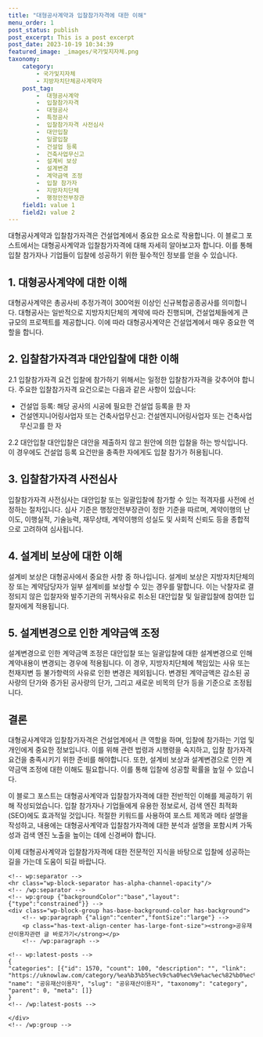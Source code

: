```yaml
---
title: "대형공사계약과 입찰참가자격에 대한 이해"
menu_order: 1
post_status: publish
post_excerpt: This is a post excerpt
post_date: 2023-10-19 10:34:39
featured_image: _images/국가및지자체.png
taxonomy:
    category:
        - 국가및지자체
        - 지방자치단체공사계약자
    post_tag:
        -  대형공사계약
        -  입찰참가자격
        -  대형공사
        -  특정공사
        -  입찰참가자격 사전심사
        -  대안입찰
        -  일괄입찰
        -  건설업 등록
        -  건축사업무신고
        -  설계비 보상
        -  설계변경
        -  계약금액 조정
        -  입찰 참가자
        -  지방자치단체
        -  행정안전부장관
    field1: value 1
    field2: value 2
---
```



대형공사계약과 입찰참가자격은 건설업계에서 중요한 요소로 작용합니다. 이 블로그 포스트에서는 대형공사계약과 입찰참가자격에 대해 자세히 알아보고자 합니다. 이를 통해 입찰 참가자나 기업들이 입찰에 성공하기 위한 필수적인 정보를 얻을 수 있습니다.

## 1. 대형공사계약에 대한 이해

대형공사계약은 총공사비 추정가격이 300억원 이상인 신규복합공종공사를 의미합니다. 대형공사는 일반적으로 지방자치단체의 계약에 따라 진행되며, 건설업체들에게 큰 규모의 프로젝트를 제공합니다. 이에 따라 대형공사계약은 건설업계에서 매우 중요한 역할을 합니다.

## 2. 입찰참가자격과 대안입찰에 대한 이해

2.1 입찰참가자격 요건
입찰에 참가하기 위해서는 일정한 입찰참가자격을 갖추어야 합니다. 주요한 입찰참가자격 요건으로는 다음과 같은 사항이 있습니다:
- 건설업 등록: 해당 공사의 시공에 필요한 건설업 등록을 한 자
- 건설엔지니어링사업자 또는 건축사업무신고: 건설엔지니어링사업자 또는 건축사업무신고를 한 자

2.2 대안입찰
대안입찰은 대안을 제출하지 않고 원안에 의한 입찰을 하는 방식입니다. 이 경우에도 건설업 등록 요건만을 충족한 자에게도 입찰 참가가 허용됩니다.

## 3. 입찰참가자격 사전심사

입찰참가자격 사전심사는 대안입찰 또는 일괄입찰에 참가할 수 있는 적격자를 사전에 선정하는 절차입니다. 심사 기준은 행정안전부장관이 정한 기준을 따르며, 계약이행의 난이도, 이행실적, 기술능력, 재무상태, 계약이행의 성실도 및 사회적 신뢰도 등을 종합적으로 고려하여 심사됩니다.

## 4. 설계비 보상에 대한 이해

설계비 보상은 대형공사에서 중요한 사항 중 하나입니다. 설계비 보상은 지방자치단체의 장 또는 계약담당자가 일부 설계비를 보상할 수 있는 경우를 말합니다. 이는 낙찰자로 결정되지 않은 입찰자와 발주기관의 귀책사유로 취소된 대안입찰 및 일괄입찰에 참여한 입찰자에게 적용됩니다.

## 5. 설계변경으로 인한 계약금액 조정

설계변경으로 인한 계약금액 조정은 대안입찰 또는 일괄입찰에 대한 설계변경으로 인해 계약내용이 변경되는 경우에 적용됩니다. 이 경우, 지방자치단체에 책임있는 사유 또는 천재지변 등 불가항력의 사유로 인한 변경은 제외됩니다. 변경된 계약금액은 감소된 공사량의 단가와 증가된 공사량의 단가, 그리고 새로운 비목의 단가 등을 기준으로 조정됩니다.

## 결론

대형공사계약과 입찰참가자격은 건설업계에서 큰 역할을 하며, 입찰에 참가하는 기업 및 개인에게 중요한 정보입니다. 이를 위해 관련 법령과 시행령을 숙지하고, 입찰 참가자격 요건을 충족시키기 위한 준비를 해야합니다. 또한, 설계비 보상과 설계변경으로 인한 계약금액 조정에 대한 이해도 필요합니다. 이를 통해 입찰에 성공할 확률을 높일 수 있습니다.

이 블로그 포스트는 대형공사계약과 입찰참가자격에 대한 전반적인 이해를 제공하기 위해 작성되었습니다. 입찰 참가자나 기업들에게 유용한 정보로서, 검색 엔진 최적화(SEO)에도 효과적일 것입니다. 적절한 키워드를 사용하여 포스트 제목과 메타 설명을 작성하고, 내용에는 대형공사계약과 입찰참가자격에 대한 분석과 설명을 포함시켜 가독성과 검색 엔진 노출을 높이는 데에 신경써야 합니다.

이제 대형공사계약과 입찰참가자격에 대한 전문적인 지식을 바탕으로 입찰에 성공하는 길을 가는데 도움이 되길 바랍니다.

    <!-- wp:separator -->
    <hr class="wp-block-separator has-alpha-channel-opacity"/>
    <!-- /wp:separator -->
    <!-- wp:group {"backgroundColor":"base","layout":{"type":"constrained"}} -->
    <div class="wp-block-group has-base-background-color has-background">
        <!-- wp:paragraph {"align":"center","fontSize":"large"} -->
        <p class="has-text-align-center has-large-font-size"><strong>공유재산이용자관련 글 바로가기</strong></p>
        <!-- /wp:paragraph -->
        
    <!-- wp:latest-posts -->
    {
    "categories": [{"id": 1570, "count": 100, "description": "", "link": "https://uknowlaw.com/category/%ea%b3%b5%ec%9c%a0%ec%9e%ac%ec%82%b0%ec%9d%b4%ec%9a%a9%ec%9e%90/", "name": "공유재산이용자", "slug": "공유재산이용자", "taxonomy": "category", "parent": 0, "meta": []}
    }
    <!-- /wp:latest-posts -->
    
    </div>
    <!-- /wp:group -->
    